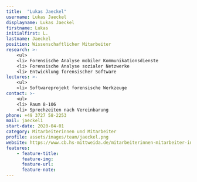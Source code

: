 ```yaml
---
title:  "Lukas Jaeckel"
username: Lukas Jaeckel
displayname: Lukas Jaeckel
firstname: Lukas
initialfirst: L.
lastname: Jaeckel
position: Wissenschaftlicher Mitarbeiter
research: >- 
    <ul>
    <li> Forensische Analyse mobiler Kommunikationsdienste
    <li> Forensische Analyse sozialer Netzwerke
    <li> Entwicklung forensischer Software
lectures: >-
    <ul>
    <li> Softwareprojekt forensische Werkzeuge
contact: >-
    <ul>
    <li> Raum 8-106
    <li> Sprechzeiten nach Vereinbarung
phone: +49 3727 58-2253
mail: jaeckel1
start-date: 2020-04-01
category: Mitarbeiterinnen und Mitarbeiter
profile: assets/images/team/jaeckel.png
website: https://www.cb.hs-mittweida.de/mitarbeiterinnen-mitarbeiter-in-ihren-fachgruppen/jaeckel-lukas/
features:
    - feature-title: 
      feature-img: 
      feature-url: 
      feature-note: 
---
```

